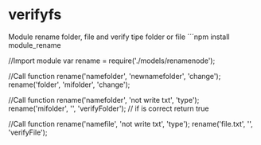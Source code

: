 # verifyfs
Module rename folder, file and verify tipe folder or file
´´´npm install module_rename
   
//Import module
var rename = require('./models/renamenode');

//Call function rename('namefolder', 'newnamefolder', 'change');
rename('folder', 'mifolder', 'change');

//Call function rename('namefolder', 'not write txt', 'type');
rename('mifolder', '', 'verifyFolder');
	// if is correct return true
	
//Call function rename('namefile', 'not write txt', 'type');
rename('file.txt', '', 'verifyFile');

	